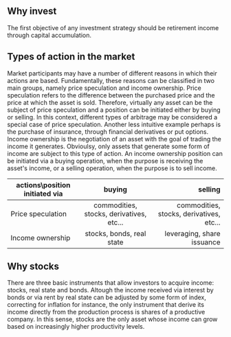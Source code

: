 ## Why invest
The first objective of any investment strategy should be retirement income through capital accumulation. 

## Types of action in the market

Market participants may have a number of different reasons in which their actions are based. Fundamentally, these reasons can be classified in two main groups, namely price speculation and income ownership. Price speculation refers to the difference between the purchased price and the price at which the asset is sold. Therefore, virtually any asset can be the subject of price speculation and a position can be initiated either by buying or selling. In this context, different types of arbitrage may be considered a special case of price speculation. Another less intuitive example perhaps is the purchase of insurance, through financial derivatives or put options. Income ownership is the negotiation of an asset with the goal of trading the income it generates. Obvioulsy, only assets that generate some form of income are subject to this type of action. An income ownership position can be initiated via a buying operation, when the purpose is receiving the asset's income, or a selling operation, when the purpose is to sell income. 
           
actions\position initiated via | buying | selling|
| ------------- |:-------------:| -----:|
Price speculation | commodities, stocks, derivatives, etc... | commodities, stocks, derivatives, etc...|
Income ownership | stocks, bonds, real state | leveraging, share issuance|


## Why stocks

There are three basic instruments that allow investors to acquire income: stocks, real state and bonds. Altough the income received via interest by bonds or via rent by real state can be adjusted by some form of index, correcting for inflation for instance, the only instrument that derive its income directly from the production process is shares of a productive company. In this sense, stocks are the only asset whose income can grow based on increasingly higher productivity levels. 


